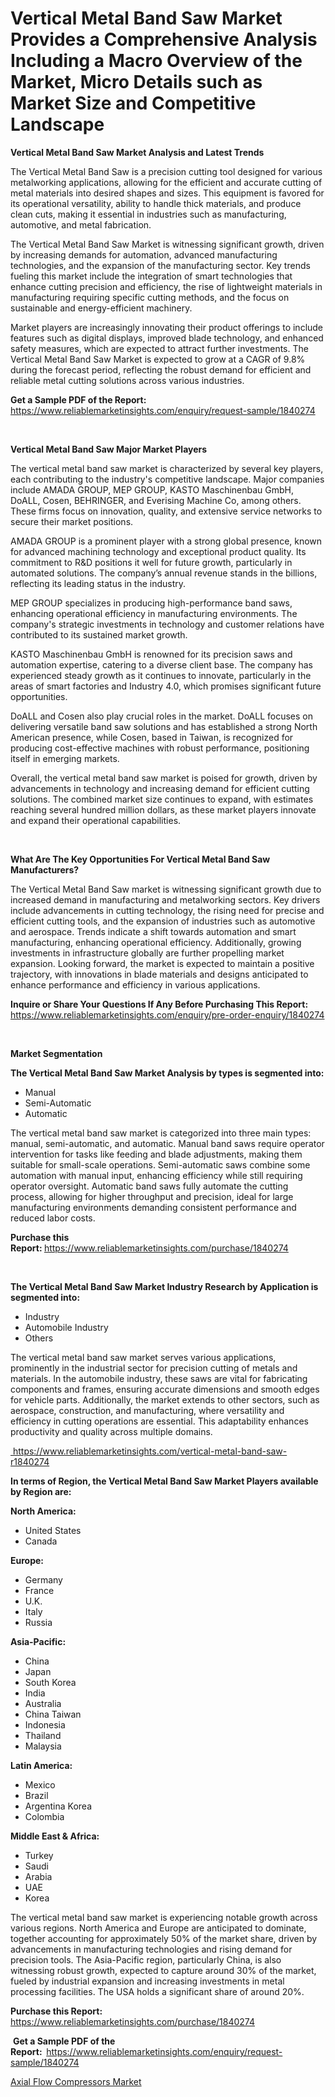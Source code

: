 <p><h1>Vertical Metal Band Saw Market Provides a Comprehensive Analysis Including a Macro Overview of the Market, Micro Details such as Market Size and Competitive Landscape</h1></p><p><strong>Vertical Metal Band Saw Market Analysis and Latest Trends</strong></p>
<p><p>The Vertical Metal Band Saw is a precision cutting tool designed for various metalworking applications, allowing for the efficient and accurate cutting of metal materials into desired shapes and sizes. This equipment is favored for its operational versatility, ability to handle thick materials, and produce clean cuts, making it essential in industries such as manufacturing, automotive, and metal fabrication.</p><p>The Vertical Metal Band Saw Market is witnessing significant growth, driven by increasing demands for automation, advanced manufacturing technologies, and the expansion of the manufacturing sector. Key trends fueling this market include the integration of smart technologies that enhance cutting precision and efficiency, the rise of lightweight materials in manufacturing requiring specific cutting methods, and the focus on sustainable and energy-efficient machinery.</p><p>Market players are increasingly innovating their product offerings to include features such as digital displays, improved blade technology, and enhanced safety measures, which are expected to attract further investments. The Vertical Metal Band Saw Market is expected to grow at a CAGR of 9.8% during the forecast period, reflecting the robust demand for efficient and reliable metal cutting solutions across various industries.</p></p>
<p><strong>Get a Sample PDF of the Report:&nbsp;</strong> <a href="https://www.reliablemarketinsights.com/enquiry/request-sample/1840274?utm_campaign=3507&utm_medium=2&utm_source=Github&utm_content=ia&utm_term=11042025&utm_id=vertical-metal-band-saw">https://www.reliablemarketinsights.com/enquiry/request-sample/1840274</a></p>
<p>&nbsp;</p>
<p><strong>Vertical Metal Band Saw Major Market Players</strong></p>
<p><p>The vertical metal band saw market is characterized by several key players, each contributing to the industry's competitive landscape. Major companies include AMADA GROUP, MEP GROUP, KASTO Maschinenbau GmbH, DoALL, Cosen, BEHRINGER, and Everising Machine Co, among others. These firms focus on innovation, quality, and extensive service networks to secure their market positions.</p><p>AMADA GROUP is a prominent player with a strong global presence, known for advanced machining technology and exceptional product quality. Its commitment to R&D positions it well for future growth, particularly in automated solutions. The company’s annual revenue stands in the billions, reflecting its leading status in the industry.</p><p>MEP GROUP specializes in producing high-performance band saws, enhancing operational efficiency in manufacturing environments. The company's strategic investments in technology and customer relations have contributed to its sustained market growth. </p><p>KASTO Maschinenbau GmbH is renowned for its precision saws and automation expertise, catering to a diverse client base. The company has experienced steady growth as it continues to innovate, particularly in the areas of smart factories and Industry 4.0, which promises significant future opportunities.</p><p>DoALL and Cosen also play crucial roles in the market. DoALL focuses on delivering versatile band saw solutions and has established a strong North American presence, while Cosen, based in Taiwan, is recognized for producing cost-effective machines with robust performance, positioning itself in emerging markets.</p><p>Overall, the vertical metal band saw market is poised for growth, driven by advancements in technology and increasing demand for efficient cutting solutions. The combined market size continues to expand, with estimates reaching several hundred million dollars, as these market players innovate and expand their operational capabilities.</p></p>
<p>&nbsp;</p>
<p><strong>What Are The Key Opportunities For Vertical Metal Band Saw Manufacturers?</strong></p>
<p><p>The Vertical Metal Band Saw market is witnessing significant growth due to increased demand in manufacturing and metalworking sectors. Key drivers include advancements in cutting technology, the rising need for precise and efficient cutting tools, and the expansion of industries such as automotive and aerospace. Trends indicate a shift towards automation and smart manufacturing, enhancing operational efficiency. Additionally, growing investments in infrastructure globally are further propelling market expansion. Looking forward, the market is expected to maintain a positive trajectory, with innovations in blade materials and designs anticipated to enhance performance and efficiency in various applications.</p></p>
<p><strong>Inquire or Share Your Questions If Any Before Purchasing This Report:</strong> <a href="https://www.reliablemarketinsights.com/enquiry/pre-order-enquiry/1840274?utm_campaign=3507&utm_medium=2&utm_source=Github&utm_content=ia&utm_term=11042025&utm_id=vertical-metal-band-saw">https://www.reliablemarketinsights.com/enquiry/pre-order-enquiry/1840274</a></p>
<p>&nbsp;</p>
<p><strong>Market Segmentation</strong></p>
<p><strong>The Vertical Metal Band Saw Market Analysis by types is segmented into:</strong></p>
<p><ul><li>Manual</li><li>Semi-Automatic</li><li>Automatic</li></ul></p>
<p><p>The vertical metal band saw market is categorized into three main types: manual, semi-automatic, and automatic. Manual band saws require operator intervention for tasks like feeding and blade adjustments, making them suitable for small-scale operations. Semi-automatic saws combine some automation with manual input, enhancing efficiency while still requiring operator oversight. Automatic band saws fully automate the cutting process, allowing for higher throughput and precision, ideal for large manufacturing environments demanding consistent performance and reduced labor costs.</p></p>
<p><strong>Purchase this Report:&nbsp;</strong><a href="https://www.reliablemarketinsights.com/purchase/1840274?utm_campaign=3507&utm_medium=2&utm_source=Github&utm_content=ia&utm_term=11042025&utm_id=vertical-metal-band-saw">https://www.reliablemarketinsights.com/purchase/1840274</a></p>
<p>&nbsp;</p>
<p><strong>The Vertical Metal Band Saw Market Industry Research by Application is segmented into:</strong></p>
<p><ul><li>Industry</li><li>Automobile Industry</li><li>Others</li></ul></p>
<p><p>The vertical metal band saw market serves various applications, prominently in the industrial sector for precision cutting of metals and materials. In the automobile industry, these saws are vital for fabricating components and frames, ensuring accurate dimensions and smooth edges for vehicle parts. Additionally, the market extends to other sectors, such as aerospace, construction, and manufacturing, where versatility and efficiency in cutting operations are essential. This adaptability enhances productivity and quality across multiple domains.</p></p>
<p><a href="https://www.reliablemarketinsights.com/vertical-metal-band-saw-r1840274?utm_campaign=3507&utm_medium=2&utm_source=Github&utm_content=ia&utm_term=11042025&utm_id=vertical-metal-band-saw">&nbsp;https://www.reliablemarketinsights.com/vertical-metal-band-saw-r1840274</a></p>
<p><strong>In terms of Region, the Vertical Metal Band Saw Market Players available by Region are:</strong></p>
<p>
    <p> <strong> North America: </strong>
        <ul>
            <li>United States</li>
            <li>Canada</li>
        </ul>
        </p> 
    <p> <strong> Europe: </strong>
        <ul>
            <li>Germany</li>
            <li>France</li>
            <li>U.K.</li>
            <li>Italy</li>
            <li>Russia</li>
        </ul>
        </p> 
    <p> <strong> Asia-Pacific: </strong>
        <ul>
            <li>China</li>
            <li>Japan</li>
            <li>South Korea</li>
            <li>India</li>
            <li>Australia</li>
            <li>China Taiwan</li>
            <li>Indonesia</li>
            <li>Thailand</li>
            <li>Malaysia</li>
        </ul>
        </p> 
    <p> <strong> Latin America: </strong>
        <ul>
            <li>Mexico</li>
            <li>Brazil</li>
            <li>Argentina Korea</li>
            <li>Colombia</li>
        </ul>
        </p> 
    <p> <strong> Middle East & Africa: </strong>
        <ul>
            <li>Turkey</li>
            <li>Saudi</li>
            <li>Arabia</li>
            <li>UAE</li>
            <li>Korea</li>
        </ul>
    </p>
    </p>
<p><p>The vertical metal band saw market is experiencing notable growth across various regions. North America and Europe are anticipated to dominate, together accounting for approximately 50% of the market share, driven by advancements in manufacturing technologies and rising demand for precision tools. The Asia-Pacific region, particularly China, is also witnessing robust growth, expected to capture around 30% of the market, fueled by industrial expansion and increasing investments in metal processing facilities. The USA holds a significant share of around 20%.</p></p>
<p><strong>Purchase this Report: </strong><a href="https://www.reliablemarketinsights.com/purchase/1840274?utm_campaign=3507&utm_medium=2&utm_source=Github&utm_content=ia&utm_term=11042025&utm_id=vertical-metal-band-saw">https://www.reliablemarketinsights.com/purchase/1840274</a></p>
<p>&nbsp;<strong>Get a Sample PDF of the Report:&nbsp;&nbsp;</strong><a href="https://www.reliablemarketinsights.com/enquiry/request-sample/1840274?utm_campaign=3507&utm_medium=2&utm_source=Github&utm_content=ia&utm_term=11042025&utm_id=vertical-metal-band-saw">https://www.reliablemarketinsights.com/enquiry/request-sample/1840274</a></p>
<p><strong></strong></p>
<p><p><a href="https://github.com/qetelosooya/Market-Research-Report-List-1/blob/main/axial-flow-compressors-market.md?utm_campaign=3507&utm_medium=2&utm_source=Github&utm_content=ia&utm_term=11042025&utm_id=vertical-metal-band-saw">Axial Flow Compressors Market</a></p></p>